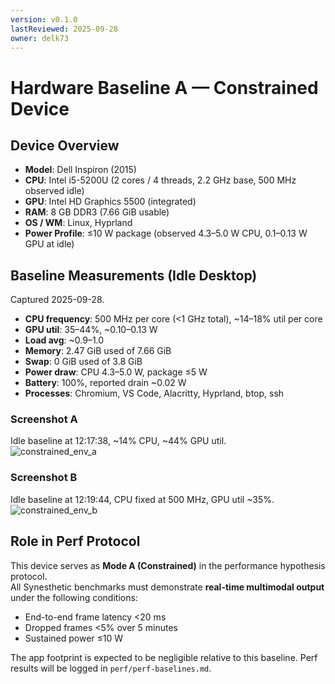 ```yaml
---
version: v0.1.0
lastReviewed: 2025-09-28
owner: delk73
---
```


# Hardware Baseline A — Constrained Device

## Device Overview
- **Model**: Dell Inspiron (2015)
- **CPU**: Intel i5-5200U (2 cores / 4 threads, 2.2 GHz base, 500 MHz observed idle)
- **GPU**: Intel HD Graphics 5500 (integrated)
- **RAM**: 8 GB DDR3 (7.66 GiB usable)
- **OS / WM**: Linux, Hyprland
- **Power Profile**: ≤10 W package (observed 4.3–5.0 W CPU, 0.1–0.13 W GPU at idle)

## Baseline Measurements (Idle Desktop)
Captured 2025-09-28.

- **CPU frequency**: 500 MHz per core (<1 GHz total), ~14–18% util per core
- **GPU util**: 35–44%, ~0.10–0.13 W
- **Load avg**: ~0.9–1.0
- **Memory**: 2.47 GiB used of 7.66 GiB
- **Swap**: 0 GiB used of 3.8 GiB
- **Power draw**: CPU 4.3–5.0 W, package ≤5 W
- **Battery**: 100%, reported drain ~0.02 W
- **Processes**: Chromium, VS Code, Alacritty, Hyprland, btop, ssh

### Screenshot A
Idle baseline at 12:17:38, ~14% CPU, ~44% GPU util.  
![constrained_env_a](constrained_env_a.png)

### Screenshot B
Idle baseline at 12:19:44, CPU fixed at 500 MHz, GPU util ~35%.  
![constrained_env_b](constrained_env_b.png)

## Role in Perf Protocol
This device serves as **Mode A (Constrained)** in the performance hypothesis protocol.  
All Synesthetic benchmarks must demonstrate **real-time multimodal output** under the following conditions:
- End-to-end frame latency <20 ms
- Dropped frames <5% over 5 minutes
- Sustained power ≤10 W

The app footprint is expected to be negligible relative to this baseline. Perf results will be logged in `perf/perf-baselines.md`.
